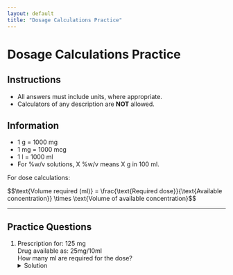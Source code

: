 ```yaml
---
layout: default
title: "Dosage Calculations Practice"
---
```


<h1>Dosage Calculations Practice</h1>

<div class="instructions">
    <h2>Instructions</h2>
    <ul>
        <li>All answers must include units, where appropriate.</li>
        <li>Calculators of any description are <strong>NOT</strong> allowed.</li>
    </ul>
</div>

<div class="formulae">
    <h2>Information</h2>
    <ul>
        <li>1 g = 1000 mg</li>
        <li>1 mg = 1000 mcg</li>
        <li>1 l = 1000 ml</li>
        <li>For %w/v solutions, X %w/v means X g in 100 ml.</li>
    </ul>
    <p>For dose calculations:</p>
    <p>$$\text{Volume required (ml)} = \frac{\text{Required dose}}{\text{Available concentration}} \times \text{Volume of available concentration}$$</p>
</div>

<hr>

<h2>Practice Questions</h2>
<ol>
    <li>Prescription for: 125 mg <br> Drug available as: 25mg/10ml <br> How many ml are required for the dose?
        <details class="solution-details">
            <summary>Solution</summary>
            Required dose = $125~\text{mg}$

            Available concentration = $25~\text{mg/10~ml}$

            Volume required = $\frac{125~\text{mg}}{25~\text{mg}} \times 10~\text{ml} = \textbf{50 ml}$
        </details>
    </li>
    <li>If a mixture is 1.5 g/100 g, how many g are required to make a total of 150 g
        <details class="solution-details">
            <summary>Solution</summary>
            Amount required = $\frac{1.5~\text{g}}{100~\text{g}} \times 150~\text{g} = \textbf{2.25 g}$
        </details>
    </li>
    <li>If a solution is 40 mg/ml, how many mg are required to make a total of 5 ml
        <details class="solution-details">
            <summary>Solution</summary>
            Amount required = $40~\text{mg/ml} \times 5~\text{ml} = \textbf{200 mg}$
        </details>
    </li>
    <li>Prescription for: 227.5 mg <br> Drug available as: 35mg/10ml <br> How many ml are required for the dose?
        <details class="solution-details">
            <summary>Solution</summary>
            Required dose = $227.5~\text{mg}$

            Available concentration = $35~\text{mg/10~ml}$

            Volume required = $\frac{227.5~\text{mg}}{35~\text{mg}} \times 10~\text{ml} = \textbf{65 ml}$
        </details>
    </li>
    <li>If a solution is 2 mg/100 ml, how many mg are required to make a total of 200 ml
        <details class="solution-details">
            <summary>Solution</summary>
            Amount required = $\frac{2~\text{mg}}{100~\text{ml}} \times 200~\text{ml} = \textbf{4 mg}$
        </details>
    </li>
    <li>If a mixture is 1.5 %w/w, how many mg are required to make a total of 40 g
        <details class="solution-details">
            <summary>Solution</summary>
            Amount required = $\frac{1.5~\text{g}}{100~\text{g}} \times 40~\text{g} = 0.6~\text{g}$

            $0.6~\text{g} \times 1000~\text{mg/g} = \textbf{600 mg}$
        </details>
    </li>
    <li>Prescription for: 100 mg <br> Drug available as: 20mg/10ml <br> How many ml are required for the dose?
        <details class="solution-details">
            <summary>Solution</summary>
            Required dose = $100~\text{mg}$

            Available concentration = $20~\text{mg/10~ml}$

            Volume required = $\frac{100~\text{mg}}{20~\text{mg}} \times 10~\text{ml} = \textbf{50 ml}$
        </details>
    </li>
    <li>If a solution is 70 mg/ml, how many g are required to make a total of 2 l
        <details class="solution-details">
            <summary>Solution</summary>
            $2~\text{l} = 2000~\text{ml}$

            Amount required = $70~\text{mg/ml} \times 2000~\text{ml} = 140000~\text{mg}$

            $140000~\text{mg} \div 1000~\text{mg/g} = \textbf{140 g}$
        </details>
    </li>
    <li>If a solution is 1 %v/v, how many ml are required to make a total of 30 ml
        <details class="solution-details">
            <summary>Solution</summary>
            Amount required = $\frac{1~\text{ml}}{100~\text{ml}} \times 30~\text{ml} = \textbf{0.3 ml}$
        </details>
    </li>
    <li>Prescription for: 13.5 mg <br> Drug available as: 15 %w/v <br> How many ml are required for the dose?
        <details class="solution-details">
            <summary>Solution</summary>
            Required dose = $13.5~\text{mg}$

            Available concentration = $15~\%\text{w/v} = 15~\text{g/100~ml} = 15000~\text{mg/100~ml}$

            Volume required = $\frac{13.5~\text{mg}}{15000~\text{mg}} \times 100~\text{ml} = \textbf{0.09 ml}$
        </details>
    </li>
    <li>If a mixture is 9 %w/w, how many g are required to make a total of 100 g
        <details class="solution-details">
            <summary>Solution</summary>
            Amount required = $\frac{9~\text{g}}{100~\text{g}} \times 100~\text{g} = \textbf{9 g}$
        </details>
    </li>
    <li>Prescription for: 14.7 g <br> Drug available as: 35mg/ml <br> How many ml are required for the dose?
        <details class="solution-details">
            <summary>Solution</summary>
            Required dose = $14.7~\text{g} = 14700~\text{mg}$

            Available concentration = $35~\text{mg/ml}$

            Volume required = $\frac{14700~\text{mg}}{35~\text{mg}} \times 1~\text{ml} = \textbf{420 ml}$
        </details>
    </li>
    <li>If a solution is 3.5 %w/v, how many g are required to make a total of 60 ml
        <details class="solution-details">
            <summary>Solution</summary>
            Amount required = $\frac{3.5~\text{g}}{100~\text{ml}} \times 60~\text{ml} = \textbf{2.1 g}$
        </details>
    </li>
    <li>Prescription for: 2.56 g <br> Drug available as: 40 %w/v <br> How many ml are required for the dose?
        <details class="solution-details">
            <summary>Solution</summary>
            Required dose = $2.56~\text{g}$

            Available concentration = $40~\%\text{w/v} = 40~\text{g/100~ml}$

            Volume required = $\frac{2.56~\text{g}}{40~\text{g}} \times 100~\text{ml} = \textbf{6.4 ml}$
        </details>
    </li>
    <li>If a solution is 85 mg/ml, how many mg are required to make a total of 110 ml
        <details class="solution-details">
            <summary>Solution</summary>
            Amount required = $85~\text{mg/ml} \times 110~\text{ml} = \textbf{9350 mg}$
        </details>
    </li>
</ol>
